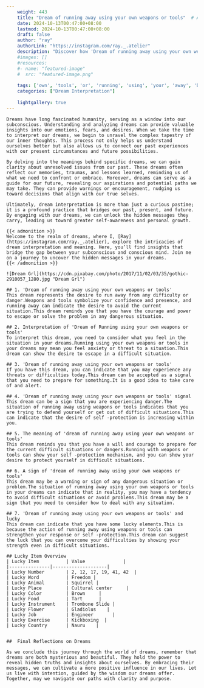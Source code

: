 ```yaml
---
    weight: 443
    title: "Dream of running away using your own weapons or tools"  # Assuming 'title' column exists
    date: 2024-10-13T00:47:00+08:00
    lastmod: 2024-10-13T00:47:00+08:00
    draft: false
    author: "ray"
    authorLink: "https://instagram.com/ray._.atelier"
    description: "Discover how 'Dream of running away using your own weapons or tools' can interpret your future and uncover its significant meanings in your life."
    #images: []
    #resources:
    #- name: "featured-image"
    #  src: "featured-image.png"
    
    tags: ['own', 'tools', 'or', 'running', 'using', 'your', 'away', 'Dream', 'of', 'weapons']
    categories: ["Dream Interpretation"]
    
    lightgallery: true
---
```

    
    Dreams have long fascinated humanity, serving as a window into our subconscious. Understanding and analyzing dreams can provide valuable insights into our emotions, fears, and desires. When we take the time to interpret our dreams, we begin to unravel the complex tapestry of our inner thoughts. This process not only helps us understand ourselves better but also allows us to connect our past experiences with our present circumstances and future possibilities.
    
    By delving into the meanings behind specific dreams, we can gain clarity about unresolved issues from our past. These dreams often reflect our memories, traumas, and lessons learned, reminding us of what we need to confront or embrace. Moreover, dreams can serve as a guide for our future, revealing our aspirations and potential paths we may take. They can provide warnings or encouragement, nudging us toward decisions that align with our true selves.
    
    Ultimately, dream interpretation is more than just a curious pastime; it is a profound practice that bridges our past, present, and future. By engaging with our dreams, we can unlock the hidden messages they carry, leading us toward greater self-awareness and personal growth.
    
    {{< admonition >}}
    Welcome to the realm of dreams, where I, [Ray](https://instagram.com/ray._.atelier), explore the intricacies of dream interpretation and meaning. Here, you’ll find insights that bridge the gap between your subconscious and conscious mind. Join me on a journey to uncover the hidden messages in your dreams.
    {{< /admonition >}}
    
    ![Dream Grl](https://cdn.pixabay.com/photo/2017/11/02/03/35/gothic-2910057_1280.jpg "Dream Grl")
    
    ## 1. 'Dream of running away using your own weapons or tools'
    This dream represents the desire to run away from any difficulty or danger.Weapons and tools symbolize your confidence and presence, and running away can indicate the desire to avoid the current situation.This dream reminds you that you have the courage and power to escape or solve the problem in any dangerous situation.
    
    ## 2. Interpretation of 'Dream of Running using your own weapons or tools'
    To interpret this dream, you need to consider what you feel in the situation in your dreams.Running using your own weapons or tools in your dreams may mean you feel anxiety or threat to a situation.This dream can show the desire to escape in a difficult situation.
    
    ## 3. 'Dream of running away using your own weapons or tools'
    If you have this dream, you can indicate that you may experience any threats or difficulties today.This dream can be accepted as a signal that you need to prepare for something.It is a good idea to take care of and alert.
    
    ## 4. 'Dream of running away using your own weapons or tools' signal
    This dream can be a sign that you are experiencing danger.The situation of running away using weapons or tools indicates that you are trying to defend yourself or get out of difficult situations.This can indicate that the desire of self -protection is increasing within you.
    
    ## 5. The meaning of 'dream of running away using your own weapons or tools'
    This dream reminds you that you have a will and courage to prepare for the current difficult situations or dangers.Running with weapons or tools can show your self -protection mechanism, and you can show your desire to protect yourself in difficult situations.
    
    ## 6. A sign of 'dream of running away using your own weapons or tools'
    This dream may be a warning or sign of any dangerous situation or problem.The situation of running away using your own weapons or tools in your dreams can indicate that in reality, you may have a tendency to avoid difficult situations or avoid problems.This dream may be a sign that you need to consider how to deal with any situation.
    
    ## 7. 'Dream of running away using your own weapons or tools' and lucky
    This dream can indicate that you have some lucky elements.This is because the action of running away using weapons or tools can strengthen your response or self -protection.This dream can suggest the luck that you can overcome your difficulties by showing your strength even in difficult situations.
    
    ## Lucky Item Overview
    | Lucky Item          | Value              |
    |---------------|--------------------|
    | Lucky Number        | 2, 12, 17, 19, 41, 42  |
    | Lucky Word          | Freedom |
    | Lucky Animal        | Squirrel |
    | Lucky Place         | Cultural center     |
    | Lucky Color         | Brown     |
    | Lucky Food          | Tart      |
    | Lucky Instrument    | Trombone Slide |
    | Lucky Flower        | Gladiolus    |
    | Lucky Job           | Engineer       |
    | Lucky Exercise      | Kickboxing  |
    | Lucky Country       | Nauru    |
    
    
    ##  Final Reflections on Dreams
    
    As we conclude this journey through the world of dreams, remember that dreams are both mysterious and beautiful. They hold the power to reveal hidden truths and insights about ourselves. By embracing their messages, we can cultivate a more positive influence in our lives. Let us live with intention, guided by the wisdom our dreams offer. Together, may we navigate our paths with clarity and purpose.
    